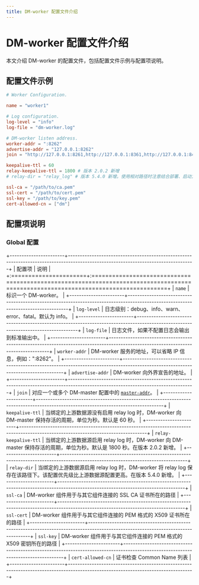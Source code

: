 ```yaml
---
title: DM-worker 配置文件介绍
---
```


# DM-worker 配置文件介绍

本文介绍 DM-worker 的配置文件，包括配置文件示例与配置项说明。

## 配置文件示例

```toml
# Worker Configuration.

name = "worker1"

# Log configuration.
log-level = "info"
log-file = "dm-worker.log"

# DM-worker listen address.
worker-addr = ":8262"
advertise-addr = "127.0.0.1:8262"
join = "http://127.0.0.1:8261,http://127.0.0.1:8361,http://127.0.0.1:8461"

keepalive-ttl = 60
relay-keepalive-ttl = 1800 # 版本 2.0.2 新增
# relay-dir = "relay_log" # 版本 5.4.0 新增。使用相对路径时注意结合部署、启动方式确认路径位置。

ssl-ca = "/path/to/ca.pem"
ssl-cert = "/path/to/cert.pem"
ssl-key = "/path/to/key.pem"
cert-allowed-cn = ["dm"] 
```

## 配置项说明

### Global 配置

+-----------------------+-----------------------------------------------------------------------------------------------------------------------------------+
| 配置项                | 说明                                                                                                                              |
+:======================+:==================================================================================================================================+
| `name`                | 标识一个 DM-worker。                                                                                                              |
+-----------------------+-----------------------------------------------------------------------------------------------------------------------------------+
| `log-level`           | 日志级别：debug、info、warn、error、fatal。默认为 info。                                                                          |
+-----------------------+-----------------------------------------------------------------------------------------------------------------------------------+
| `log-file`            | 日志文件，如果不配置日志会输出到标准输出中。                                                                                      |
+-----------------------+-----------------------------------------------------------------------------------------------------------------------------------+
| `worker-addr`         | DM-worker 服务的地址，可以省略 IP 信息，例如：":8262"。                                                                           |
+-----------------------+-----------------------------------------------------------------------------------------------------------------------------------+
| `advertise-addr`      | DM-worker 向外界宣告的地址。                                                                                                      |
+-----------------------+-----------------------------------------------------------------------------------------------------------------------------------+
| `join`                | 对应一个或多个 DM-master 配置中的 [`master-addr`](/dm/dm-master-configuration-file.md#global-配置)。                              |
+-----------------------+-----------------------------------------------------------------------------------------------------------------------------------+
| `keepalive-ttl`       | 当绑定的上游数据源没有启用 relay log 时，DM-worker 向 DM-master 保持存活的周期，单位为秒。默认是 60 秒。                          |
+-----------------------+-----------------------------------------------------------------------------------------------------------------------------------+
| `relay-keepalive-ttl` | 当绑定的上游数据源启用 relay log 时，DM-worker 向 DM-master 保持存活的周期，单位为秒。默认是 1800 秒。在版本 2.0.2 新增。         |
+-----------------------+-----------------------------------------------------------------------------------------------------------------------------------+
| `relay-dir`           | 当绑定的上游数据源启用 relay log 时，DM-worker 将 relay log 保存在该路径下。该配置优先级比上游数据源配置更高。在版本 5.4.0 新增。 |
+-----------------------+-----------------------------------------------------------------------------------------------------------------------------------+
| `ssl-ca`              | DM-worker 组件用于与其它组件连接的 SSL CA 证书所在的路径                                                                          |
+-----------------------+-----------------------------------------------------------------------------------------------------------------------------------+
| `ssl-cert`            | DM-worker 组件用于与其它组件连接的 PEM 格式的 X509 证书所在的路径                                                                 |
+-----------------------+-----------------------------------------------------------------------------------------------------------------------------------+
| `ssl-key`             | DM-worker 组件用于与其它组件连接的 PEM 格式的 X509 密钥所在的路径                                                                 |
+-----------------------+-----------------------------------------------------------------------------------------------------------------------------------+
| `cert-allowed-cn`     | 证书检查 Common Name 列表                                                                                                         |
+-----------------------+-----------------------------------------------------------------------------------------------------------------------------------+
